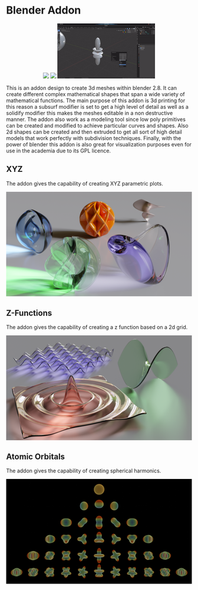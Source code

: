 # Blender Addon

<p align="center">
  <img width="265" src="images/first_part.gif">
  <img width="265" src="images/second_part.gif">
  <img width="265" src="images/third_part.gif">
</p>

This is an addon design to create 3d meshes within blender 2.8. It can create different complex mathematical shapes that span a wide variety of mathematical functions. The main purpose of this addon is 3d printing for this reason a subsurf modifier is set to get a high level of detail as well as a solidify modifier this makes the meshes editable in a non destructive manner. The addon also work as a modeling tool since low poly primitives can be created and modified to achieve particular curves and shapes. Also 2d shapes can be created and then extruded to get all sort of high detail models that work perfectly with subdivision techniques. Finally, with the power of blender this addon is also great for visualization purposes even for use in the academia due to its GPL licence. 

## XYZ
The addon gives the capability of creating XYZ parametric plots.

<p align="center">
  <img width="800" src="/images/xyz.png">
</p>

## Z-Functions
The addon gives the capability of creating a z function based on a 2d grid.

<p align="center">
  <img width="800" src="images/z_function.png">
</p>

## Atomic Orbitals
The addon gives the capability of creating spherical harmonics.

<p align="center">
  <img width="800" src="images/orbitals.png">
</p>

